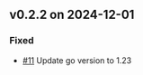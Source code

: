## v0.2.2 on 2024-12-01
### Fixed
* [#11](https://github.com/miniscruff/scopie-go/issues/11) Update go version to 1.23
